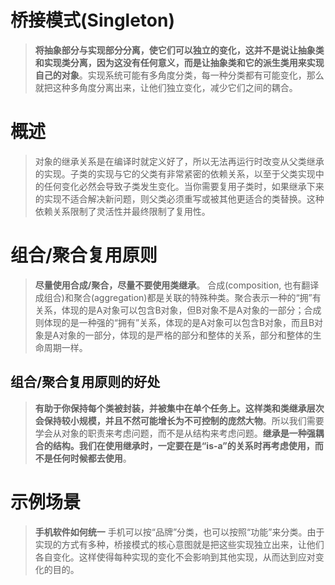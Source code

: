 ﻿# 桥接模式(Singleton)
>**将抽象部分与实现部分分离，使它们可以独立的变化，这并不是说让抽象类和实现类分离，因为这没有任何意义，而是让抽象类和它的派生类用来实现自己的对象**。实现系统可能有多角度分类，每一种分类都有可能变化，那么就把这种多角度分离出来，让他们独立变化，减少它们之间的耦合。
# 概述
>对象的继承关系是在编译时就定义好了，所以无法再运行时改变从父类继承的实现。子类的实现与它的父类有非常紧密的依赖关系，以至于父类实现中的任何变化必然会导致子类发生变化。当你需要复用子类时，如果继承下来的实现不适合解决新问题，则父类必须重写或被其他更适合的类替换。这种依赖关系限制了灵活性并最终限制了复用性。
# 组合/聚合复用原则
>**尽量使用合成/聚合，尽量不要使用类继承**。
>合成(composition, 也有翻译成组合)和聚合(aggregation)都是关联的特殊种类。聚合表示一种的“拥”有关系，体现的是A对象可以包含B对象，但B对象不是A对象的一部分；合成则体现的是一种强的“拥有”关系，体现的是A对象可以包含B对象，而且B对象是A对象的一部分，体现的是严格的部分和整体的关系，部分和整体的生命周期一样。
## 组合/聚合复用原则的好处
>**有助于你保持每个类被封装，并被集中在单个任务上。这样类和类继承层次会保持较小规模，并且不然可能增长为不可控制的庞然大物**。所以我们需要学会从对象的职责来考虑问题，而不是从结构来考虑问题。**继承是一种强耦合的结构。我们在使用继承时，一定要在是“is-a”的关系时再考虑使用，而不是任何时候都去使用**。
# 示例场景
>**手机软件如何统一**
>手机可以按“品牌”分类，也可以按照“功能”来分类。由于实现的方式有多种，桥接模式的核心意图就是把这些实现独立出来，让他们各自变化。这样使得每种实现的变化不会影响到其他实现，从而达到应对变化的目的。

  